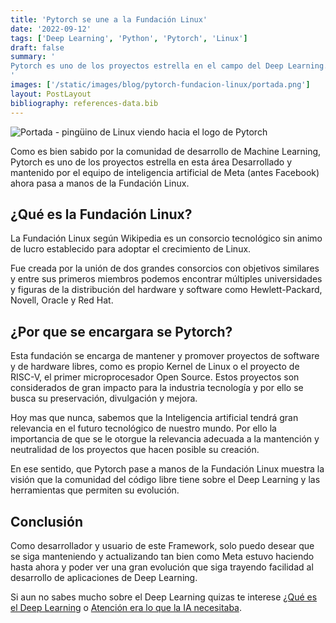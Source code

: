 ```yaml
---
title: 'Pytorch se une a la Fundación Linux'
date: '2022-09-12'
tags: ['Deep Learning', 'Python', 'Pytorch', 'Linux']
draft: false
summary: '
Pytorch es uno de los proyectos estrella en el campo del Deep Learning. Fue desarrollado y mantenido por el equipo de inteligencia artificial de Meta (antes Facebook) y ahora pasa a manos de la Fundación Linux.
'
images: ['/static/images/blog/pytorch-fundacion-linux/portada.png']
layout: PostLayout
bibliography: references-data.bib
---
```


![Portada - pingüino de Linux viendo hacia el logo de Pytorch](/static/images/blog/pytorch-fundacion-linux/portada.png)

Como es bien sabido por la comunidad de desarrollo de Machine Learning, Pytorch es uno de los proyectos estrella en esta área Desarrollado y mantenido por el equipo de inteligencia artificial de Meta (antes Facebook) ahora pasa a manos de la Fundación Linux.

## ¿Qué es la Fundación Linux?

La Fundación Linux según Wikipedia es un consorcio tecnológico sin animo de lucro establecido para adoptar el crecimiento de Linux.

Fue creada por la unión de dos grandes consorcios con objetivos similares y entre sus primeros miembros podemos encontrar múltiples universidades y figuras de la distribución del hardware y software como Hewlett-Packard, Novell, Oracle y Red Hat.

## ¿Por que se encargara se Pytorch?

Esta fundación se encarga de mantener y promover proyectos de software y de hardware libres, como es propio Kernel de Linux o el proyecto de RISC-V, el primer microprocesador Open Source. Estos proyectos son considerados de gran impacto para la industria tecnología y por ello se busca su preservación, divulgación y mejora.

Hoy mas que nunca, sabemos que la Inteligencia artificial tendrá gran relevancia en el futuro tecnológico de nuestro mundo. Por ello la importancia de que se le otorgue la relevancia adecuada a la mantención y neutralidad de los proyectos que hacen posible su creación.

En ese sentido, que Pytorch pase a manos de la Fundación Linux muestra la visión que la comunidad del código libre tiene sobre el Deep Learning y las herramientas que permiten su evolución.

## Conclusión

Como desarrollador y usuario de este Framework, solo puedo desear que se siga manteniendo y actualizando tan bien como Meta estuvo haciendo hasta ahora y poder ver una gran evolución que siga trayendo facilidad al desarrollo de aplicaciones de Deep Learning.

Si aun no sabes mucho sobre el Deep Learning quizas te interese [¿Qué es el Deep Learning](https://raulpacheco.dev/blog/posts/que-es-el-deep-learning) o [Atención era lo que la IA necesitaba](https://raulpacheco.dev/blog/posts/atencion-lo-que-la-IA-necesitaba).
